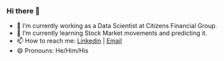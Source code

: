 ### Hi there 👋

- 🔭 I’m currently working as a Data Scientist at Citizens Financial Group. 
- 🌱 I’m currently learning Stock Market movements and predicting it.
- 📫 How to reach me: [Linkedin](https://www.linkedin.com/in/srjit) | [Email](mailto:ssreejith@protonmail.com)
- 😄 Pronouns: He/Him/His

